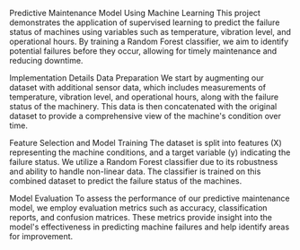 Predictive Maintenance Model Using Machine Learning
This project demonstrates the application of supervised learning to predict the failure status of machines using variables such as temperature, vibration level, and operational hours. By training a Random Forest classifier, we aim to identify potential failures before they occur, allowing for timely maintenance and reducing downtime.

Implementation Details
Data Preparation
We start by augmenting our dataset with additional sensor data, which includes measurements of temperature, vibration level, and operational hours, along with the failure status of the machinery. This data is then concatenated with the original dataset to provide a comprehensive view of the machine's condition over time.

Feature Selection and Model Training
The dataset is split into features (X) representing the machine conditions, and a target variable (y) indicating the failure status. We utilize a Random Forest classifier due to its robustness and ability to handle non-linear data. The classifier is trained on this combined dataset to predict the failure status of the machines.

Model Evaluation
To assess the performance of our predictive maintenance model, we employ evaluation metrics such as accuracy, classification reports, and confusion matrices. These metrics provide insight into the model's effectiveness in predicting machine failures and help identify areas for improvement.
